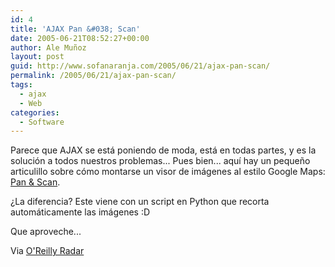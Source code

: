```yaml
---
id: 4
title: 'AJAX Pan &#038; Scan'
date: 2005-06-21T08:52:27+00:00
author: Ale Muñoz
layout: post
guid: http://www.sofanaranja.com/2005/06/21/ajax-pan-scan/
permalink: /2005/06/21/ajax-pan-scan/
tags:
  - ajax
  - Web
categories:
  - Software
---
```

Parece que AJAX se está poniendo de moda, está en todas partes, y es la solución a todos nuestros problemas... Pues bien... aquí hay un pequeño articulillo sobre cómo montarse un visor de imágenes al estilo Google Maps: <a href="http://mike.teczno.com/giant/pan/">Pan & Scan</a>.

¿La diferencia? Este viene con un script en Python que recorta automáticamente las imágenes :D

Que aproveche...

Via <a href="http://radar.oreilly.com/">O'Reilly Radar</a>